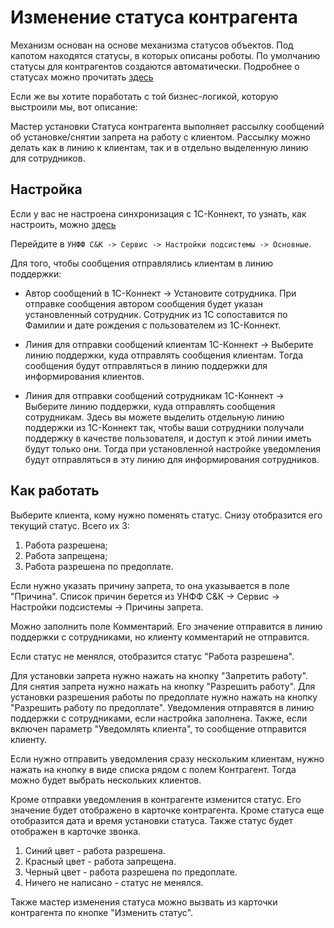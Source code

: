 # Изменение статуса контрагента

Механизм основан на основе механизма статусов объектов.
Под капотом находятся статусы, в которых описаны роботы. По умолчанию статусы для контрагентов создаются автоматически. 
Подробнее о статусах можно прочитать [здесь](/docs/statuses.md)

Если же вы хотите поработать с той бизнес-логикой, которую выстроили мы, вот описание:

Мастер установки Статуса контрагента выполняет рассылку сообщений об установке/снятии запрета на работу с клиентом. Рассылку можно делать как в линию к клиентам, так и в отдельно выделенную линию для сотрудников.

## Настройка

Если у вас не настроена синхронизация с 1С-Коннект, то узнать, как настроить, можно [здесь](/docs/one-c-connect.md)

Перейдите в `УНФФ С&К -> Сервис -> Настройки подсистемы -> Основные`.

Для того, чтобы сообщения отправлялись клиентам в линию поддержки:

* Автор сообщений в 1С-Коннект -> Установите сотрудника.
При отправке сообщения автором сообщения будет указан установленный сотрудник.
Сотрудник из 1С сопоставится по Фамилии и дате рождения с пользователем из 1С-Коннект.

* Линия для отправки сообщений клиентам 1С-Коннект -> Выберите линию поддержки, куда отправлять сообщения клиентам. Тогда сообщения будут отправляться в линию поддержки для информирования клиентов.

* Линия для отправки сообщений сотрудникам 1С-Коннект -> Выберите линию поддержки, куда отправлять сообщения сотрудникам. Здесь вы можете выделить отдельную линию поддержки из 1С-Коннект так, чтобы ваши сотрудники получали поддержку в качестве пользователя, и доступ к этой линии иметь будут только они. Тогда при установленной настройке уведомления будут отправляться в эту линию для информирования сотрудников.

## Как работать

Выберите клиента, кому нужно поменять статус. Снизу отобразится его текущий статус. Всего их 3:

 1. Работа разрешена;
 2. Работа запрещена;
 3. Работа разрешена по предоплате.

Если нужно указать причину запрета, то она указывается в поле "Причина". Список причин берется из УНФФ С&К -> Сервис -> Настройки подсистемы -> Причины запрета.

Можно заполнить поле Комментарий. Его значение отправится в линию поддержки с сотрудниками, но клиенту комментарий не отправится.

Если статус не менялся, отобразится статус "Работа разрешена".

Для установки запрета нужно нажать на кнопку "Запретить работу".
Для снятия запрета нужно нажать на кнопку "Разрешить работу".
Для установки разрешения работы по предоплате нужно нажать на кнопку "Разрешить работу по предоплате".
Уведомления отправятся в линию поддержки с сотрудниками, если настройка заполнена.
Также, если включен параметр "Уведомлять клиента", то сообщение отправится клиенту.

Если нужно отправить уведомления сразу нескольким клиентам, нужно нажать на кнопку в виде списка рядом с полем Контрагент. Тогда можно будет выбрать нескольких клиентов.

Кроме отправки уведомления в контрагенте изменится статус. Его значение будет отображено в карточке контрагента. Кроме статуса еще отобразится дата и время установки статуса.
Также статус будет отображен в карточке звонка.

 1. Синий цвет - работа разрешена.
 2. Красный цвет - работа запрещена.
 3. Черный цвет - работа разрешена по предоплате.
 4. Ничего не написано - статус не менялся.

 Также мастер изменения статуса можно вызвать из карточки контрагента по кнопке "Изменить статус".
